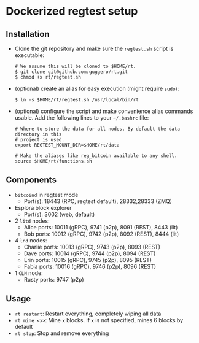 # Dockerized regtest setup

## Installation

* Clone the git repository and make sure the `regtest.sh` script is executable:

  ```shell
  # We assume this will be cloned to $HOME/rt.
  $ git clone git@github.com:guggero/rt.git
  $ chmod +x rt/regtest.sh
  ```
* (optional) create an alias for easy execution (might require `sudo`):
  ```shell
  $ ln -s $HOME/rt/regtest.sh /usr/local/bin/rt
  ```
* (optional) configure the script and make convenience alias commands usable.
  Add the following lines to your `~/.bashrc` file:
  ```shell
  # Where to store the data for all nodes. By default the data directory in this
  # project is used.
  export REGTEST_MOUNT_DIR=$HOME/rt/data
  
  # Make the aliases like reg_bitcoin available to any shell.
  source $HOME/rt/functions.sh
  ```

## Components

* `bitcoind` in regtest mode
  + Port(s): 18443 (RPC, regtest default), 28332,28333 (ZMQ)
* Esplora block explorer
  + Port(s): 3002 (web, default)
* 2 `litd` nodes:
  + Alice ports: 10011 (gRPC), 9741 (p2p), 8091 (REST), 8443 (lit)
  + Bob   ports: 10012 (gRPC), 9742 (p2p), 8092 (REST), 8444 (lit)
* 4 `lnd` nodes:
  + Charlie ports: 10013 (gRPC), 9743 (p2p), 8093 (REST)
  + Dave    ports: 10014 (gRPC), 9744 (p2p), 8094 (REST)
  + Erin    ports: 10015 (gRPC), 9745 (p2p), 8095 (REST)
  + Fabia   ports: 10016 (gRPC), 9746 (p2p), 8096 (REST)
* 1 `CLN` node:
  + Rusty ports: 9747 (p2p)

## Usage

* `rt restart`: Restart everything, completely wiping all data
* `rt mine <x>`: Mine `x` blocks. If `x` is not specified, mines 6 blocks by default
* `rt stop`: Stop and remove everything
